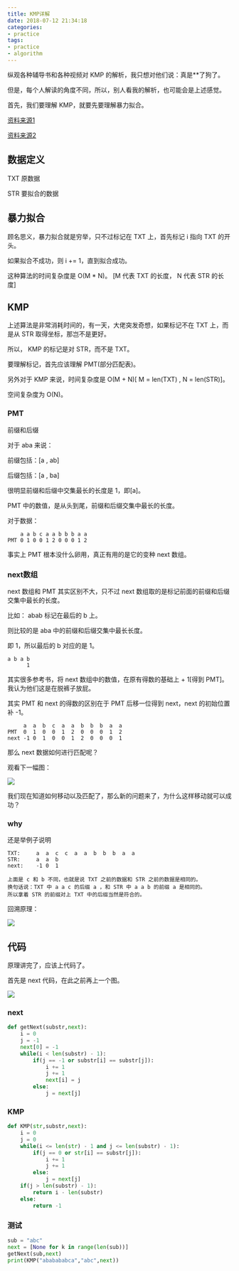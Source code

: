 ```yaml
---
title: KMP详解
date: 2018-07-12 21:34:18
categories:
- practice
tags:
- practice
- algorithm
---
```

纵观各种辅导书和各种视频对 KMP 的解析，我只想对他们说：真是**了狗了。

<!-- more -->

但是，每个人解读的角度不同，所以，别人看我的解析，也可能会是上述感觉。

首先，我们要理解 KMP，就要先要理解暴力拟合。

[资料来源1](https://www.zhihu.com/question/21923021/answer/281346746)

[资料来源2](https://www.bilibili.com/video/av11866460?from=search&seid=11184906092004577264)

## 数据定义

TXT 原数据

STR 要拟合的数据

## 暴力拟合

顾名思义，暴力拟合就是穷举，只不过标记在 TXT 上，首先标记 i 指向 TXT 的开头。

如果拟合不成功，则 i += 1，直到拟合成功。

这种算法的时间复杂度是 O(M * N)。 [M 代表 TXT 的长度， N 代表 STR 的长度]

## KMP

上述算法是非常消耗时间的，有一天，大佬突发奇想，如果标记不在 TXT 上，而是从 STR 取得坐标，那岂不是更好。

所以， KMP 的标记是对 STR，而不是 TXT。

要理解标记，首先应该理解 PMT(部分匹配表)。

另外对于 KMP 来说，时间复杂度是 O(M + N)[ M = len(TXT) , N = len(STR)]。

空间复杂度为 O(N)。

### PMT

前缀和后缀

对于 aba 来说：

前缀包括：[a , ab]

后缀包括：[a , ba]

很明显前缀和后缀中交集最长的长度是 1，即[a]。

PMT 中的数值，是从头到尾，前缀和后缀交集中最长的长度。

对于数据：

		a a b c a a b b b a a
	PMT 0 1 0 0 1 2 0 0 0 1 2

事实上 PMT 根本没什么卵用，真正有用的是它的变种 next 数组。


### next数组

next 数组和 PMT 其实区别不大，只不过 next 数组取的是标记前面的前缀和后缀交集中最长的长度。

比如： abab 标记在最后的 b 上。

则比较的是 aba 中的前缀和后缀交集中最长长度。

即 1，所以最后的 b 对应的是 1。

	a b a b
	      1

其实很多参考书，将 next 数组中的数值，在原有得数的基础上 + 1[得到 PMT]。我认为他们这是在脱裤子放屁。

其实 PMT 和 next 的得数的区别在于 PMT 后移一位得到 next，next 的初始位置补 -1。

		 a  a  b  c  a  a  b  b  b  a  a
	PMT  0  1  0  0  1  2  0  0  0  1  2
	next -1 0  1  0  0  1  2  0  0  0  1
	
那么 next 数据如何进行匹配呢？

观看下一幅图：

![](/images/practice/14_0.png)

我们现在知道如何移动以及匹配了，那么新的问题来了，为什么这样移动就可以成功？

### why

还是举例子说明

	TXT:	 a  a  c  c  a  a  b  b  b  a  a
	STR:     a  a  b
	next:    -1 0  1
	
	上面是 c 和 b 不同，也就是说 TXT 之前的数据和 STR 之前的数据是相同的。
	换句话说：TXT 中 a a c 的后缀 a ，和 STR 中 a a b 的前缀 a 是相同的。
	所以拿着 STR 的前缀对上 TXT 中的后缀当然是符合的。

回溯原理：

![](/images/practice/14_1.png)
	
## 代码

原理讲完了，应该上代码了。

首先是 next 代码，在此之前再上一个图。

![](/images/practice/14_2.png)

### next

```python
def getNext(substr,next):
    i = 0
    j = -1
    next[0] = -1
    while(i < len(substr) - 1):
        if(j == -1 or substr[i] == substr[j]):
            i += 1
            j += 1
            next[i] = j
        else:
            j = next[j]
```
### KMP
```python
def KMP(str,substr,next):
    i = 0
    j = 0
    while(i <= len(str) - 1 and j <= len(substr) - 1):
        if(j == 0 or str[i] == substr[j]):
            i += 1
            j += 1
        else:
            j = next[j]
    if(j > len(substr) - 1):
        return i - len(substr)
    else:
        return -1
```

### 测试

```python
sub = "abc"
next = [None for k in range(len(sub))]
getNext(sub,next)
print(KMP("ababababca","abc",next))
```
